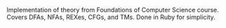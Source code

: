 Implementation of theory from Foundations of Computer Science course. Covers DFAs, NFAs, REXes, CFGs, and TMs. Done in Ruby for simplicity.
